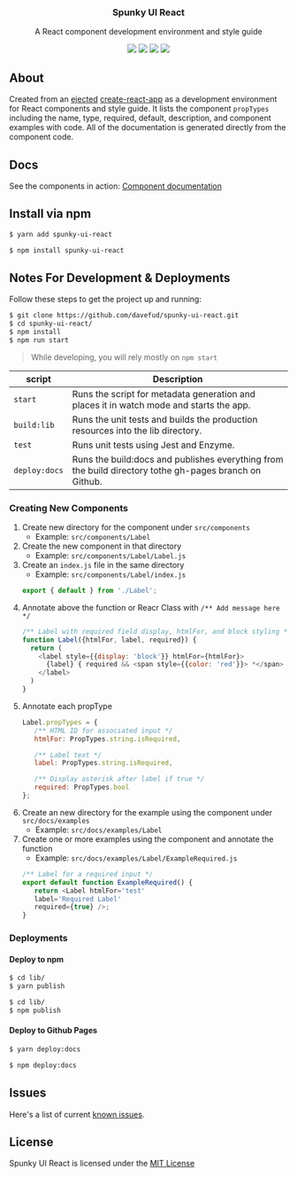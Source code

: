 <h3 align="center">
  Spunky UI React
</h3>

<p align="center">
  A React component development environment and style guide
</p>

<p align="center">
  <a href="https://www.npmjs.com/package/spunky-ui-react"><img src="https://img.shields.io/npm/v/spunky-ui-react.svg?style=flat-square"></a>
  <a href="https://www.npmjs.com/package/spunky-ui-react"><img src="https://img.shields.io/npm/dm/spunky-ui-react.svg?style=flat-square"></a>
  <a href="https://travis-ci.org/davefud/spunky-ui-react"><img src="https://img.shields.io/travis/davefud/spunky-ui-react/master.svg?style=flat-square"></a>
  <a href="https://github.com/davefud/spunky-ui-react/blob/master/LICENSE"><img src="https://img.shields.io/badge/license-MIT-blue.svg"></a>
</p>

## About

Created from an [ejected](https://github.com/facebook/create-react-app/blob/master/packages/react-scripts/template/README.md#npm-run-eject) [create-react-app](https://github.com/facebook/create-react-app) as a development environment for React components and style guide. It lists the component `propTypes` including the name, type, required, default, description, and component examples with code. All of the documentation is generated directly from the component code.

## Docs

See the components in action: [Component documentation](http://davefud.github.io/spunky-ui-react/)

## Install via npm

```bash
$ yarn add spunky-ui-react
```

```bash
$ npm install spunky-ui-react
```

## Notes For Development & Deployments

Follow these steps to get the project up and running:

```bash
$ git clone https://github.com/davefud/spunky-ui-react.git
$ cd spunky-ui-react/
$ npm install
$ npm run start
```

> While developing, you will rely mostly on `npm start`

|script|Description|
|------------------|-----------|
|`start`|Runs the script for metadata generation and places it in watch mode and starts the app.|
|`build:lib`|Runs the unit tests and builds the production resources into the lib directory.|
|`test`|Runs unit tests using Jest and Enzyme.|
|`deploy:docs`|Runs the build:docs and publishes everything from the build directory tothe gh-pages branch on Github.|

### Creating New Components

1. Create new directory for the component under `src/components`
   * Example: `src/components/Label`
2. Create the new component in that directory
   *  Example: `src/components/Label/Label.js`
3. Create an `index.js` file in the same directory
   * Example: `src/components/Label/index.js`
   ```javascript
   export { default } from './Label';
   ```
4. Annotate above the function or Reacr Class with `/** Add message here */`
    ```javascript
    /** Label with required field display, htmlFor, and block styling */
    function Label({htmlFor, label, required}) {
      return (
        <label style={{display: 'block'}} htmlFor={htmlFor}>
          {label} { required && <span style={{color: 'red'}}> *</span> }
        </label>
      )
    }
    ```
5. Annotate each propType
   ```javascript
   Label.propTypes = {
      /** HTML ID for associated input */
      htmlFor: PropTypes.string.isRequired,

      /** Label text */
      label: PropTypes.string.isRequired,

      /** Display asterisk after label if true */
      required: PropTypes.bool
   };
   ```
6. Create an new directory for the example using the component under `src/docs/examples`
   * Example: `src/docs/examples/Label`
7. Create one or more examples using the component and annotate the function
   * Example: `src/docs/examples/Label/ExampleRequired.js`
   ```javascript
   /** Label for a required input */
   export default function ExampleRequired() {
      return <Label htmlFor='test'
      label='Required Label' 
      required={true} />;
   }
   ```


### Deployments

#### Deploy to npm

```bash
$ cd lib/
$ yarn publish
```

```bash
$ cd lib/
$ npm publish
```

#### Deploy to Github Pages

```bash
$ yarn deploy:docs
```

```bash
$ npm deploy:docs
```

## Issues

Here's a list of current [known issues](https://github.com/davefud/spunky-ui-react/issues).


## License

Spunky UI React is licensed under the [MIT License](https://github.com/davefud/spunky-ui-react/blob/master/LICENSE.txt)
